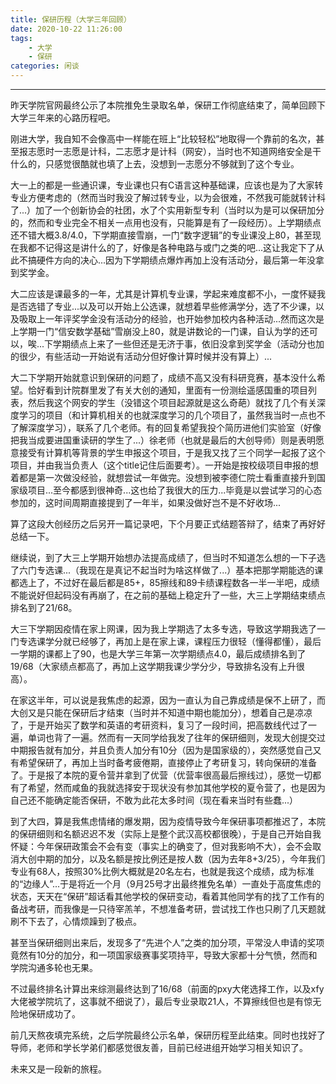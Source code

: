 ```yaml
---
title: 保研历程（大学三年回顾）
date: 2020-10-22 11:26:00
tags: 
	- 大学
	- 保研
categories: 闲谈
---
```

---
昨天学院官网最终公示了本院推免生录取名单，保研工作彻底结束了，简单回顾下大学三年来的心路历程吧。
<!--more-->
刚进大学，我自知不会像高中一样能在班上“比较轻松”地取得一个靠前的名次，甚至报志愿时一志愿是计科，二志愿才是计科（网安），当时也不知道网络安全是干什么的，只感觉很酷就也填了上去，没想到一志愿分不够就到了这个专业。

大一上的都是一些通识课，专业课也只有C语言这种基础课，应该也是为了大家转专业方便考虑的（然而当时我没了解过转专业，以为会很难，不然我可能就转计科了...）加了一个创新协会的社团，水了个实用新型专利（当时以为是可以保研加分的，然而和专业完全不相关一点用也没有，只能算是有了一段经历）。上学期绩点还不错大概3.8/4.0，下学期直接雪崩，一门“数字逻辑”的专业课没上80，甚至现在我都不记得这是讲什么的了，好像是各种电路与或门之类的吧...这让我定下了从此不搞硬件方向的决心...因为下学期绩点爆炸再加上没有活动分，最后第一年没拿到奖学金。

大二应该是课最多的一年，尤其是计算机专业课，学起来难度都不小，一度怀疑我是否选错了专业...以及可以开始上公选课，就想着早些修满学分，选了不少课，以及吸取上一年评奖学金没有活动分的经验，也开始参加校内各种活动...然而这次是上学期一门“信安数学基础”雪崩没上80，就是讲数论的一门课，自认为学的还可以，唉...下学期绩点上来了一些但还是无济于事，依旧没拿到奖学金（活动分也加的很少，有些活动一开始说有活动分但好像计算时候并没有算上）...

大二下学期开始就意识到保研的问题了，成绩不高又没有科研竞赛，基本没什么希望。恰好看到计院群里发了有关大创的通知，里面有一份测绘遥感国重的项目列表，然后我这个网安的学生（没错这个项目起源就是这么奇葩）就找了几个有关深度学习的项目（和计算机相关的也就深度学习的几个项目了，虽然我当时一点也不了解深度学习），联系了几个老师。有的回复希望我投个简历进他们实验室（好像把我当成要进国重读研的学生了...）徐老师（也就是最后的大创导师）则是表明愿意接受有计算机等背景的学生申报这个项目，于是我又找了三个同学一起报了这个项目，并由我当负责人（这个title记住后面要考）。一开始是按校级项目申报的想着都是第一次做没经验，就想尝试一年做完。没想到被李德仁院士看重直接升到国家级项目...至今都感到很神奇...这也给了我很大的压力...毕竟是以尝试学习的心态参加的，这时间周期直接提到了一年半，如果没做好岂不是不好收场...

算了这段大创经历之后另开一篇记录吧，下个月要正式结题答辩了，结束了再好好总结一下。

继续说，到了大三上学期开始想办法提高成绩了，但当时不知道怎么想的一下子选了六门专选课...（我现在是真记不起当时为啥这样做了...）基本把那学期能选的课都选上了，不过好在最后都是85+，85擦线和89卡绩课程数各一半一半吧，成绩不能说好但起码没有再崩了，在之前的基础上稳定升了一些，大三上学期结束绩点排名到了21/68。

大三下学期因疫情在家上网课，因为我上学期选了太多专选，导致这学期我选了一门专选课学分就已经够了，再加上是在家上课，课程压力很轻（懂得都懂），最后一学期的课都上了90，也是大学三年第一次学期绩点4.0，最后成绩排名到了19/68（大家绩点都高了，再加上这学期我课少学分少，导致排名没有上升很高）。

在家这半年，可以说是我焦虑的起源，因为一直认为自己靠成绩是保不上研了，而大创又是只能在保研后才结束（当时并不知道中期也能加分），想着自己是凉凉了，于是开始买了数学和英语的考研资料，复习了一段时间，把高数线代过了一遍，单词也背了一遍。然而有一天同学给我发了往年的保研细则，发现大创提交过中期报告就有加分，并且负责人加分有10分（因为是国家级的），突然感觉自己又有希望保研了，再加上当时备考疲倦期，直接停止了考研复习，转向保研的准备了。于是报了本院的夏令营并拿到了优营（优营率很高最后擦线过），感觉一切都有了希望，然而咸鱼的我就选择安于现状没有参加其他学校的夏令营了，也是因为自己还不能确定能否保研，不敢为此花太多时间（现在看来当时有些蠢...）

到了大四，算是我焦虑情绪的爆发期，因为疫情导致今年保研事项都推迟了，本院的保研细则和名额迟迟不发（实际上是整个武汉高校都很晚），于是自己开始自我怀疑：今年保研政策会不会有变（事实上的确变了，但对我影响不大），会不会取消大创中期的加分，以及名额是按比例还是按人数（因为去年8+3/25），今年我们专业有68人，按照30%比例大概就是20名左右，也就是我这个成绩，成为标准的“边缘人”...于是将近一个月（9月25号才出最终推免名单）一直处于高度焦虑的状态，天天在“保研”超话看其他学校的保研变动，看着其他同学有的找了工作有的备战考研，而我像是一只待宰羔羊，不想准备考研，尝试找工作也只刷了几天题就刷不下去了，心情烦躁到了极点。

甚至当保研细则出来后，发现多了“先进个人”之类的加分项，平常没人申请的奖项竟然有10分的加分，和一项国家级赛事奖项持平，导致大家都十分气愤，然而和学院沟通多轮也无果。

不过最终排名计算出来综测最终达到了16/68（前面的pxy大佬选择工作，以及xfy大佬被学院坑了，这事就不细说了），最后专业录取21人，不算擦线但也是有惊无险地保研成功了。

前几天熬夜填完系统，之后学院最终公示名单，保研历程至此结束。同时也找好了导师，老师和学长学弟们都感觉很友善，目前已经进组开始学习相关知识了。

未来又是一段新的旅程。